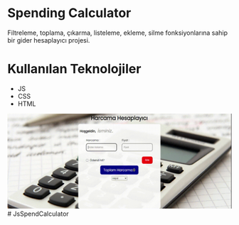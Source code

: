 # Spending Calculator
Filtreleme, toplama, çıkarma, listeleme, 
ekleme, silme fonksiyonlarına sahip bir
gider hesaplayıcı projesi.

# Kullanılan Teknolojiler
- JS
- CSS
- HTML

<img src="screen.gif"/># JsSpendCalculator
